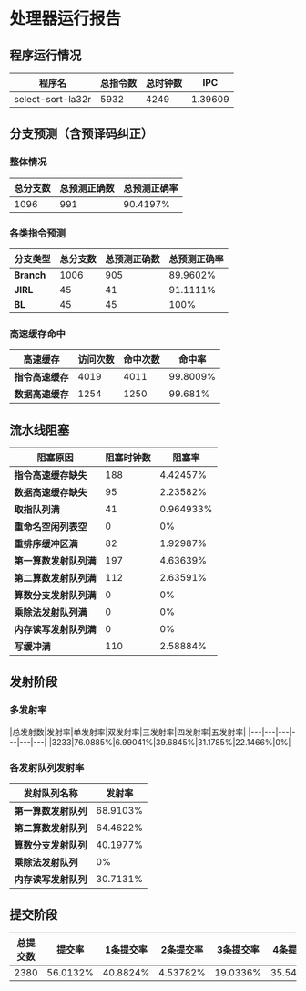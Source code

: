 # 处理器运行报告
## 程序运行情况
|程序名|总指令数|总时钟数|IPC|
|---|---|---|---|
|select-sort-la32r|5932|4249|1.39609|

## 分支预测（含预译码纠正）
### 整体情况
|总分支数|总预测正确数|总预测正确率|
|---|---|---|
|1096|991|90.4197%|

### 各类指令预测
|分支类型|总分支数|总预测正确数|总预测正确率|
|---|---|---|---|
|**Branch**| 1006 | 905 | 89.9602%|
|**JIRL**| 45 | 41 | 91.1111%|
|**BL**| 45 | 45 | 100%|

### 高速缓存命中
|高速缓存|访问次数|命中次数|命中率|
|---|---|---|---|
|**指令高速缓存**| 4019 | 4011 | 99.8009%|
|**数据高速缓存**| 1254 | 1250 | 99.681%|
## 流水线阻塞
|阻塞原因|阻塞时钟数|阻塞率|
|---|---|---|
|**指令高速缓存缺失**| 188 | 4.42457%|
|**数据高速缓存缺失**| 95 | 2.23582%|
|**取指队列满**| 41 | 0.964933%|
|**重命名空闲列表空**|0 | 0%|
|**重排序缓冲区满**|82 | 1.92987%|
|**第一算数发射队列满**|197 | 4.63639%|
|**第二算数发射队列满**|112 | 2.63591%|
|**算数分支发射队列满**|0 | 0%|
|**乘除法发射队列满**|0 | 0%|
|**内存读写发射队列满**|0 | 0%|
|**写缓冲满**|110 | 2.58884%|

## 发射阶段
### 多发射率
|总发射数|发射率|单发射率|双发射率|三发射率|四发射率|五发射率|
|---|---|---|---|---|---|
|3233|76.0885%|6.99041%|39.6845%|31.1785%|22.1466%|0%|

### 各发射队列发射率
|发射队列名称|发射率|
|---|---|
|**第一算数发射队列**|68.9103%|
|**第二算数发射队列**|64.4622%|
|**算数分支发射队列**|40.1977%|
|**乘除法发射队列**|0%|
|**内存读写发射队列**|30.7131%|

## 提交阶段
|总提交数|提交率|1条提交率|2条提交率|3条提交率|4条提交率|
|---|---|---|---|---|---|
|2380|56.0132%|40.8824%|4.53782%|19.0336%|35.5462%|
